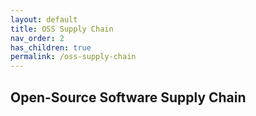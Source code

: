 ```yaml
---
layout: default
title: OSS Supply Chain
nav_order: 2
has_children: true
permalink: /oss-supply-chain
---
```


## Open-Source Software Supply Chain
